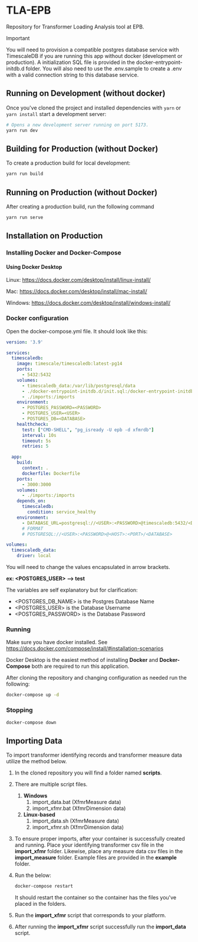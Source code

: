 # TLA-EPB

Repository for Transformer Loading Analysis tool at EPB.

> [!IMPORTANT]
> You will need to provision a compatible postgres database service with TimescaleDB if you are running this app without docker (development or production). A initialization SQL file is provided in the docker-entrypoint-initdb.d folder. You will also need to use the .env.sample to create a .env with a valid connection string to this database service.

## Running on Development (without docker)

Once you've cloned the project and installed dependencies with `yarn` or `yarn install` start a development server:

```bash
# Opens a new development server running on port 5173.
yarn run dev
```

## Building for Production (without Docker)

To create a production build for local development:

```bash
yarn run build
```

## Running on Production (without Docker)

After creating a production build, run the following command

```bash
yarn run serve
```

## Installation on Production

### Installing Docker and Docker-Compose

#### **Using Docker Desktop**
Linux: https://docs.docker.com/desktop/install/linux-install/

Mac: https://docs.docker.com/desktop/install/mac-install/

Windows: https://docs.docker.com/desktop/install/windows-install/

### Docker configuration

Open the docker-compose.yml file. It should look like this:

```yml
version: '3.9'

services:
  timescaledb:
    image: timescale/timescaledb:latest-pg14
    ports:
      - 5432:5432
    volumes:
      - timescaledb_data:/var/lib/postgresql/data
      - ./docker-entrypoint-initdb.d/init.sql:/docker-entrypoint-initdb.d/init.sql
      - ./imports:/imports
    environment:
      - POSTGRES_PASSWORD=<PASSWORD>
      - POSTGRES_USER=<USER>
      - POSTGRES_DB=<DATABASE>
    healthcheck:
      test: ["CMD-SHELL", "pg_isready -U epb -d xfmrdb"]
      interval: 10s
      timeout: 5s
      retries: 5

  app:
    build: 
      context: .
      dockerfile: Dockerfile
    ports:
      - 3000:3000
    volumes:
      - ./imports:/imports
    depends_on:
      timescaledb:
        condition: service_healthy
    environment:
      - DATABASE_URL=postgresql://<USER>:<PASSWORD>@timescaledb:5432/<DATABASE>
      # FORMAT
      # POSTGRESQL://<USER>:<PASSWORD>@<HOST>:<PORT>/<DATABASE>

volumes:
  timescaledb_data:
    driver: local
```

You will need to change the values encapsulated in arrow brackets.

**ex: <POSTGRES_USER> --> test**

The variables are self explanatory but for clarification:

- <POSTGRES_DB_NAME> is the Postgres Database Name
- <POSTGRES_USER> is the Database Username
- <POSTGRES_PASSWORD> is the Database Password

### Running

Make sure you have docker installed. See https://docs.docker.com/compose/install/#installation-scenarios

Docker Desktop is the easiest method of installing **Docker** and **Docker-Compose** both are required to run this application.

After cloning the repository and changing configuration as needed run the following:

```bash
docker-compose up -d
```

### Stopping

```bash
docker-compose down
```

## Importing Data

To import transformer identifying records and transformer measure data utilize the method below.

1. In the cloned repository you will find a folder named **scripts**.

2. There are multiple script files.
    1. **Windows**
        1. import_data.bat (XfmrMeasure data)
        2. import_xfmr.bat (XfmrDimension data)
    2. **Linux-based**
        1. import_data.sh (XfmrMeasure data)
        2. import_xfmr.sh (XfmrDimension data)

3. To ensure proper imports, after your container is successfully created and running. Place your identifying transformer csv file in the **import_xfmr** folder. Likewise, place any measure data csv files in the **import_measure** folder. Example files are provided in the **example** folder. 

4. Run the below:
    ```bash
    docker-compose restart
    ```

    It should restart the container so the container has the files you've placed in the folders.

4. Run the **import_xfmr** script that corresponds to your platform.

5. After running the **import_xfmr** script successfully run the **import_data** script.